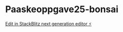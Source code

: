 # Paaskeoppgave25-bonsai

[Edit in StackBlitz next generation editor ⚡️](https://stackblitz.com/~/github.com/eivind-glodedata/Paaskeoppgave25-bonsai)